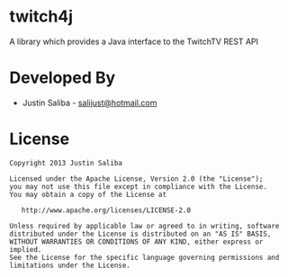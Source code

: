 twitch4j
========

A library which provides a Java interface to the TwitchTV REST API

Developed By
============
* Justin Saliba - <salijust@hotmail.com>

License
=======

    Copyright 2013 Justin Saliba

    Licensed under the Apache License, Version 2.0 (the "License");
    you may not use this file except in compliance with the License.
    You may obtain a copy of the License at

       http://www.apache.org/licenses/LICENSE-2.0

    Unless required by applicable law or agreed to in writing, software
    distributed under the License is distributed on an "AS IS" BASIS,
    WITHOUT WARRANTIES OR CONDITIONS OF ANY KIND, either express or implied.
    See the License for the specific language governing permissions and
    limitations under the License.

